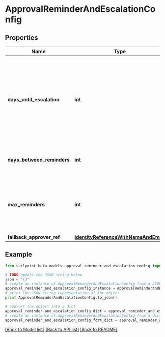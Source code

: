 # ApprovalReminderAndEscalationConfig


## Properties

Name | Type | Description | Notes
------------ | ------------- | ------------- | -------------
**days_until_escalation** | **int** | Number of days to wait before the first reminder. If no reminders are configured, then this is the number of days to wait before escalation. | [optional] 
**days_between_reminders** | **int** | Number of days to wait between reminder notifications. | [optional] 
**max_reminders** | **int** | Maximum number of reminder notification to send to the reviewer before approval escalation. | [optional] 
**fallback_approver_ref** | [**IdentityReferenceWithNameAndEmail**](IdentityReferenceWithNameAndEmail.md) |  | [optional] 

## Example

```python
from sailpoint.beta.models.approval_reminder_and_escalation_config import ApprovalReminderAndEscalationConfig

# TODO update the JSON string below
json = "{}"
# create an instance of ApprovalReminderAndEscalationConfig from a JSON string
approval_reminder_and_escalation_config_instance = ApprovalReminderAndEscalationConfig.from_json(json)
# print the JSON string representation of the object
print ApprovalReminderAndEscalationConfig.to_json()

# convert the object into a dict
approval_reminder_and_escalation_config_dict = approval_reminder_and_escalation_config_instance.to_dict()
# create an instance of ApprovalReminderAndEscalationConfig from a dict
approval_reminder_and_escalation_config_form_dict = approval_reminder_and_escalation_config.from_dict(approval_reminder_and_escalation_config_dict)
```
[[Back to Model list]](../README.md#documentation-for-models) [[Back to API list]](../README.md#documentation-for-api-endpoints) [[Back to README]](../README.md)


